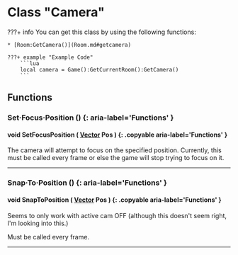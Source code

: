 # Class "Camera"

???+ info
    You can get this class by using the following functions:

    * [Room:GetCamera()](Room.md#getcamera)

    ???+ example "Example Code"
        ```lua
        local camera = Game():GetCurrentRoom():GetCamera()
        ```
        
## Functions

### Set·Focus·Position () {: aria-label='Functions' }
#### void SetFocusPosition ( [Vector](https://wofsauge.github.io/IsaacDocs/rep/Vector.html) Pos ) {: .copyable aria-label='Functions' }
The camera will attempt to focus on the specified position. Currently, this must be called every frame or else the game will stop trying to focus on it.

___
### Snap·To·Position () {: aria-label='Functions' }
#### void SnapToPosition ( [Vector](https://wofsauge.github.io/IsaacDocs/rep/Vector.html) Pos ) {: .copyable aria-label='Functions' }
Seems to only work with active cam OFF (although this doesn't seem right, I'm looking into this.)

Must be called every frame.

___
